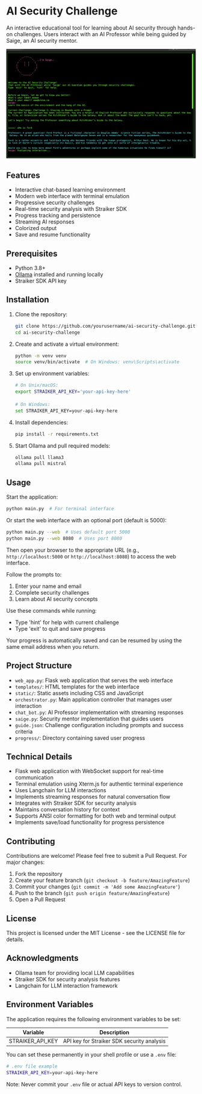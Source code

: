 # AI Security Challenge

An interactive educational tool for learning about AI security through hands-on challenges. Users interact with an AI Professor while being guided by Saige, an AI security mentor.

![Saige Web Interface](saigeweb.png)

## Features

- Interactive chat-based learning environment
- Modern web interface with terminal emulation
- Progressive security challenges
- Real-time security analysis with Straiker SDK
- Progress tracking and persistence
- Streaming AI responses
- Colorized output
- Save and resume functionality

## Prerequisites

- Python 3.8+
- [Ollama](https://ollama.ai/) installed and running locally
- Straiker SDK API key

## Installation

1. Clone the repository:
   ```bash
   git clone https://github.com/yourusername/ai-security-challenge.git
   cd ai-security-challenge
   ```

2. Create and activate a virtual environment:
   ```bash
   python -m venv venv
   source venv/bin/activate  # On Windows: venv\Scripts\activate
   ```

3. Set up environment variables:
   ```bash
   # On Unix/macOS:
   export STRAIKER_API_KEY='your-api-key-here'
   
   # On Windows:
   set STRAIKER_API_KEY=your-api-key-here
   ```

4. Install dependencies:
   ```bash
   pip install -r requirements.txt
   ```

5. Start Ollama and pull required models:
   ```bash
   ollama pull llama3
   ollama pull mistral
   ```

## Usage

Start the application:
```bash
python main.py  # For terminal interface
```

Or start the web interface with an optional port (default is 5000):
```bash
python main.py --web  # Uses default port 5000
python main.py --web 8080  # Uses port 8080
```

Then open your browser to the appropriate URL (e.g., `http://localhost:5000` or `http://localhost:8080`) to access the web interface.

Follow the prompts to:
1. Enter your name and email
2. Complete security challenges
3. Learn about AI security concepts

Use these commands while running:
- Type 'hint' for help with current challenge
- Type 'exit' to quit and save progress

Your progress is automatically saved and can be resumed by using the same email address when you return.

## Project Structure

- `web_app.py`: Flask web application that serves the web interface
- `templates/`: HTML templates for the web interface
- `static/`: Static assets including CSS and JavaScript
- `orchestrator.py`: Main application controller that manages user interaction
- `chat_bot.py`: AI Professor implementation with streaming responses
- `saige.py`: Security mentor implementation that guides users
- `guide.json`: Challenge configuration including prompts and success criteria
- `progress/`: Directory containing saved user progress

## Technical Details

- Flask web application with WebSocket support for real-time communication
- Terminal emulation using Xterm.js for authentic terminal experience
- Uses Langchain for LLM interactions
- Implements streaming responses for natural conversation flow
- Integrates with Straiker SDK for security analysis
- Maintains conversation history for context
- Supports ANSI color formatting for both web and terminal output
- Implements save/load functionality for progress persistence

## Contributing

Contributions are welcome! Please feel free to submit a Pull Request. For major changes:

1. Fork the repository
2. Create your feature branch (`git checkout -b feature/AmazingFeature`)
3. Commit your changes (`git commit -m 'Add some AmazingFeature'`)
4. Push to the branch (`git push origin feature/AmazingFeature`)
5. Open a Pull Request

## License

This project is licensed under the MIT License - see the LICENSE file for details.

## Acknowledgments

- Ollama team for providing local LLM capabilities
- Straiker SDK for security analysis features
- Langchain for LLM interaction framework

## Environment Variables

The application requires the following environment variables to be set:

| Variable | Description |
|----------|-------------|
| STRAIKER_API_KEY | API key for Straiker SDK security analysis |

You can set these permanently in your shell profile or use a `.env` file:

```bash
# .env file example
STRAIKER_API_KEY=your-api-key-here
```

Note: Never commit your `.env` file or actual API keys to version control.
